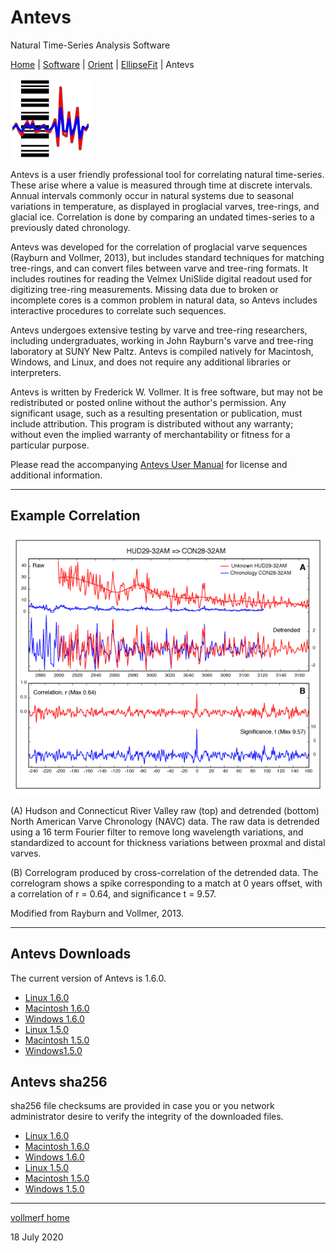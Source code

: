 # Antevs 
Natural Time-Series Analysis Software

[Home](../) | [Software](../software/) | [Orient](../orient/) | [EllipseFit](../ellipsefit/) | Antevs	


![Antevs](../images/AntevsIcon.png)

Antevs is a user friendly professional tool for correlating natural time-series. These arise where a value is measured through time at discrete intervals. Annual intervals commonly occur in natural systems due to seasonal variations in temperature, as displayed in proglacial varves, tree-rings, and glacial ice. Correlation is done by comparing an undated times-series to a previously dated chronology.

Antevs was developed for the correlation of proglacial varve sequences (Rayburn and Vollmer, 2013), but includes standard techniques for matching tree-rings, and can convert files between varve and tree-ring formats. It includes routines for reading the Velmex UniSlide digital readout used for digitizing tree-ring measurements. Missing data due to broken or incomplete cores is a common problem in natural data, so Antevs includes interactive procedures to correlate such sequences. 

Antevs undergoes extensive testing by varve and tree-ring researchers, including undergraduates, working in John Rayburn's varve and tree-ring laboratory at SUNY New Paltz. Antevs is compiled natively for Macintosh, Windows, and Linux, and does not require any additional libraries or interpreters. 

Antevs is written by Frederick W. Vollmer. It is free software, but may not be redistributed or posted online without the author's permission. Any significant usage, such as a resulting presentation or publication, must include attribution. This program is distributed without any warranty; without even the implied warranty of merchantability or fitness for a particular purpose. 

Please read the accompanying [Antevs User Manual](https://www.frederickvollmer.com/antevs/download/Antevs_User_Manual.pdf) for license and additional information.

---

## Example Correlation
![Example](images/Figure_04_web.png)

(A) Hudson and Connecticut River Valley raw (top) and detrended (bottom) North American Varve Chronology (NAVC) data. The raw data is detrended using a 16 term Fourier filter to remove long wavelength variations, and standardized to account for thickness variations between proxmal and distal varves.

(B) Correlogram produced by cross-correlation of the detrended data. The correlogram shows a spike corresponding to a match at 0 years offset, with a correlation of r = 0.64, and significance t = 9.57.

Modified from Rayburn and Vollmer, 2013.

---

## Antevs Downloads

The current version of Antevs is 1.6.0.

* [Linux 1.6.0](http://www.frederickvollmer.com/antevs/download.php?file=Antevs_1.6.0_Lin.tgz)
* [Macintosh 1.6.0](http://www.frederickvollmer.com/antevs/download.php?file=Antevs_1.6.0_Mac.dmg)
* [Windows 1.6.0](http://www.frederickvollmer.com/antevs/download.php?file=Antevs_1.6.0_Win.zip)
* [Linux 1.5.0](http://www.frederickvollmer.com/antevs/download.php?file=Antevs_1.5.0_Lin.tgz)
* [Macintosh 1.5.0](http://www.frederickvollmer.com/antevs/download.php?file=Antevs_1.5.0_Mac.dmg)
* [Windows1.5.0](http://www.frederickvollmer.com/antevs/download.php?file=Antevs_1.5.0_Win.zip) 

## Antevs sha256

sha256 file checksums are provided in case you or you network administrator desire to verify the integrity of the downloaded files. 

* [Linux 1.6.0](http://www.frederickvollmer.com/antevs/download.php?file=Antevs_1.6.0_Lin.tgz.sha256) 
* [Macintosh 1.6.0](http://www.frederickvollmer.com/antevs/download.php?file=Antevs_1.6.0_Mac.dmg.sha256) 
* [Windows 1.6.0](http://www.frederickvollmer.com/antevs/download.php?file=Antevs_1.6.0_Win.zip.sha256) 
* [Linux 1.5.0](http://www.frederickvollmer.com/antevs/download.php?file=Antevs_1.5.0_Lin.tgz.sha256) 
* [Macintosh 1.5.0](http://www.frederickvollmer.com/antevs/download.php?file=Antevs_1.5.0_Mac.dmg.sha256) 
* [Windows 1.5.0](http://www.frederickvollmer.com/antevs/download.php?file=Antevs_1.5.0_Win.zip.sha256) 

--- 

[vollmerf home](../)

18 July 2020

